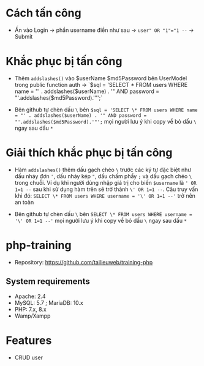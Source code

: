 # Cách tấn công

- Ấn vào Login -> phần username điền như sau -> `user" OR "1"="1 --` -> Submit

# Khắc phục bị tấn công

- Thêm `addslashes()` vào $userName $md5Password bên UserModel trong public function auth -> `$sql = 'SELECT \* FROM users WHERE name = "' . addslashes($userName) . '" AND password = "'.addslashes($md5Password).'"';`

- Bên github tự chèn dấu `\` bên `$sql = 'SELECT \* FROM users WHERE name = "' . addslashes($userName) . '" AND password = "'.addslashes($md5Password).'"';` mọi người lưu ý khi copy về bỏ dấu `\` ngay sau dấu `*`

# Giải thích khắc phục bị tấn công

- Hàm `addslashes()` thêm dấu gạch chéo `\` trước các ký tự đặc biệt như dấu nháy đơn `'`, dấu nháy kép `"`, dấu chấm phẩy `;` và dấu gạch chéo `\` trong chuỗi. Ví dụ khi người dùng nhập giá trị cho biến `$username` là `' OR 1=1 --` sau khi sử dụng hàm trên sẽ trở thành `\' OR 1=1 --`. Câu truy vấn khi đó: `SELECT \* FROM users WHERE username = '\' OR 1=1 --'` trở nên an toàn

- Bên github tự chèn dấu `\` bên `SELECT \* FROM users WHERE username = '\' OR 1=1 --'` mọi người lưu ý khi copy về bỏ dấu `\` ngay sau dấu `*`

# php-training

- Repository: https://github.com/tailieuweb/training-php

## System requirements

- Apache: 2.4
- MySQL: 5.7 ; MariaDB: 10.x
- PHP: 7.x, 8.x
- Wamp/Xampp

# Features

- CRUD user
